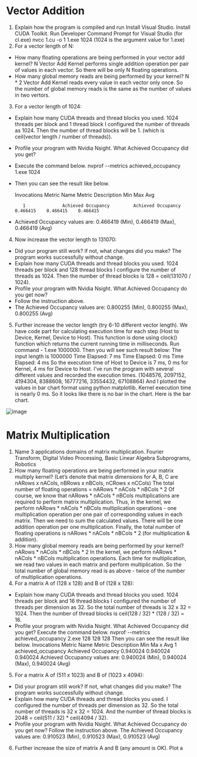 # Vector Addition
 
1.	Explain how the program is compiled and run
Install Visual Studio.
Install CUDA Toolkit.
Run Developer Command Prompt for Visual Studio (for cl.exe)
nvcc 1.cu -o 1
1.exe 1024 (1024 is the argument value for 1.exe)
2.	For a vector length of N:
-	How many floating operations are being performed in your vector add kernel?
N
Vector Add Kernel performs single addition operation per pair of values in each vector.
So there will be only N floating operations.
-	How many global memory reads are being performed by your kernel?
N * 2
Vector Add Kernel reads every value in each vector only once.
So the number of global memory reads is the same as the number of values in two vertors.
3.	For a vector length of 1024:
-	Explain how many CUDA threads and thread blocks you used.
1024 threads per block and 1 thread block
I configured the number of threads as 1024.
Then the number of thread blocks will be 1. (which is ceil(vector length / number of threads)).
-	Profile your program with Nvidia Nsight. What Achieved Occupancy did you get?
- Execute the command below.
nvprof --metrics achieved_occupancy 1.exe 1024
- Then you can see the result like below.

	Invocations            Metric Name             Metric Description        Min         Max         Avg
	
	     1              Achieved Occupancy         Achieved Occupancy      0.466415    0.466415    0.466415
	 
- Achieved Occupancy values are:
0.466419 (Min), 0.466419 (Max), 0.466419 (Avg)
4.	Now increase the vector length to 131070:
-	Did your program still work? if not, what changes did you make?
The program works successfully without change.
-	Explain how many CUDA threads and thread blocks you used.
1024 threads per block and 128 thread blocks
I configure the number of threads as 1024.
Then the number of thread blocks is 128 = ceil(131070 / 1024).
-	Profile your program with Nvidia Nsight. What Achieved Occupancy do you get now?
- Follow the instruction above.
- The Achieved Occupancy values are:
0.800255 (Min), 0.800255 (Max), 0.800255 (Avg)
5.	Further increase the vector length (try 6-10 different vector length).
We have code part for calculating execution time for each step (Host to Device, Kernel, Device to Host). This function is done using clock() function which returns the current running time in milliseconds.
Run command - 1.exe 1000000. Then you will see such result below:
The input length is 1000000
	Time Elapsed: 7 ms
	Time Elapsed: 0 ms
	Time Elapsed: 4 ms
So the execution time of Host to Device is 7 ms, 0 ms for Kernel, 4 ms for Device to Host.
I’ve run the program with several different values and recorded the execution times. (1048576, 2097152, 4194304, 8388608, 16777216, 33554432, 67108864)
And I plotted the values in bar chart format using python matplotlib.
Kernel execution time is nearly 0 ms. So it looks like there is no bar in the chart.
Here is the bar chart.

![image](https://user-images.githubusercontent.com/121934188/211290291-be9cf1c6-79f6-442d-85e6-567c9325b0c2.png)


# Matrix Multiplication

1.	Name 3 applications domains of matrix multiplication.
Fourier Transform, Digital Video Processing, Basic Linear Algebra Subprograms, Robotics
2.	How many floating operations are being performed in your matrix multiply kernel?
(Let’s denote that matrix dimensions for A, B, C are nARows x nACols, nBRows x nBCols, nCRows x nCCols)
The total number of floating operations = nARows * nACols * nBCols * 2
Of course, we know that nARows * nACols * nBCols multiplications are required to perform matrix multiplication.
Thus, in the kernel, we perform nARows * nACols * nBCols multiplication operations - one multiplication operation per one pair of corresponding values in each matrix.
Then we need to sum the calculated values. There will be one addition operation per one multiplication.
Finally, the total number of floating operations is nARows * nACols * nBCols * 2 (for multiplication & addition).
3.	How many global memory reads are being performed by your kernel?
nARows * nACols * nBCols * 2
In the kernel, we perform nARows * nACols * nBCols multiplication operations.
Each time for multiplication, we read two values in each matrix and perform multiplication.
So the total number of global memory read is as above - twice of the number of multiplication operations.
4.	For a matrix A of (128 x 128) and B of (128 x 128):
-	Explain how many CUDA threads and thread blocks you used.
1024 threads per block and 16 thread blocks
I configured the number of threads per dimension as 32. So the total number of threads is 32 x 32 = 1024.
Then the number of thread blocks is ceil(128 / 32) * (128 / 32) = 16.
-	Profile your program with Nvidia Nsight. What Achieved Occupancy did you get?
  Execute the command below.
nvprof --metrics achieved_occupancy 2.exe 128 128 128
  Then you can see the result like below.
Invocations                      Metric Name          Metric Description         Min             Ma x             Avg
          1                achieved_occupancy          Achieved Occupancy      0.940024    0.940024    0.940024
  Achieved Occupancy values are:
0.940024 (Min), 0.940024 (Max), 0.940024 (Avg)
5.	For a matrix A of (511 x 1023) and B of (1023 x 4094):
-	Did your program still work? If not, what changes did you make?
The program works successfully without change.
-	Explain how many CUDA threads and thread blocks you used.
I configured the number of threads per dimension as 32. So the total number of threads is 32 x 32 = 1024.
And the number of thread blocks is 2048 = ceil(511 / 32) * ceil(4094 / 32).
-	Profile your program with Nvidia Nsight. What Achieved Occupancy do you get now?
  Follow the instruction above.
  The Achieved Occupancy values are:
0.910523 (Min), 0.910523 (Max), 0.910523 (Avg)
6.	Further increase the size of matrix A and B (any amount is OK). Plot a 
  

